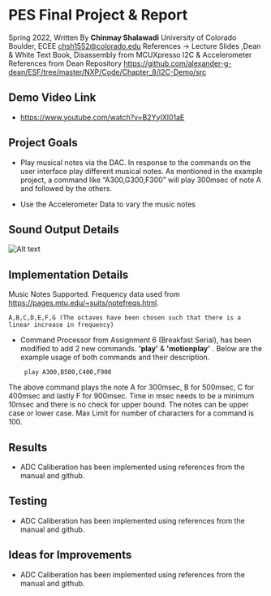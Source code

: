 

# PES Final Project & Report
Spring 2022, 
Written By **Chinmay Shalawadi**
University of Colorado Boulder, ECEE
chsh1552@colorado.edu
References -> Lecture Slides ,Dean & White Text Book, Disassembly from MCUXpresso
						I2C & Accelerometer References from Dean Repository
						https://github.com/alexander-g-dean/ESF/tree/master/NXP/Code/Chapter_8/I2C-Demo/src
						
## Demo Video Link

 - https://www.youtube.com/watch?v=B2YyIXl01aE
 
## Project Goals 
 - Play  musical notes via the DAC.  In response to the commands  on the
   user interface play   different  musical notes.  As mentioned  in the
   example project, a command like   “A300,G300,F300”  will play 300msec
   of note A and followed by the others.   
 
 - Use the Accelerometer Data to vary the music notes
## Sound Output Details 
![Alt text](../master/AudioOutSetup.png)
## Implementation Details 
Music Notes Supported. Frequency data used from https://pages.mtu.edu/~suits/notefreqs.html. 


  `A,B,C,D,E,F,G (The octaves have been chosen such that there is a linear increase in frequency)`

 - Command Processor from Assignment 6 (Breakfast Serial), has been modified to add 2 new commands. **'play'** & **'motionplay'**  . Below are the example usage of both commands and their description.
 

	    play A300,B500,C400,F900
	    
The above command plays the note A for 300msec, B for 500msec, C for 400msec and lastly F for 900msec.
Time in msec needs to be a minimum 10msec and there is no check for upper bound. 
The notes can be upper case or lower case.
Max Limit for number of characters for a command is 100.


 
 
## Results

 - ADC Caliberation has been implemented using references from the manual and github.

## Testing

 - ADC Caliberation has been implemented using references from the manual and github.
 
 ## Ideas for Improvements

 - ADC Caliberation has been implemented using references from the manual and github.



    
